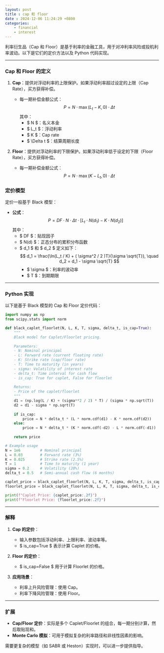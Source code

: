 ```yaml
---
layout: post
title : cap 和 floor 
date : 2024-12-06 11:24:29 +0800
categories: 
    - financial
    - interest
---
```


利率衍生品（Cap 和 Floor）是基于利率的金融工具，用于对冲利率风险或投机利率波动。以下是它们的定价方法以及 Python 代码实现。

---

### **Cap 和 Floor 的定义**
1. **Cap**：提供对浮动利率的上限保护。如果浮动利率超过设定的上限（Cap Rate），买方获得补偿。
   - 每一期补偿金额公式：
     $$
     P = N \cdot \max( L_t - K, 0 ) \cdot \Delta t
     $$
     其中：
     - $ N $：名义本金
     - $ L_t $：浮动利率
     - $ K $：Cap rate
     - $ \Delta t $：结算周期长度
     
2. **Floor**：提供对浮动利率的下限保护。如果浮动利率低于设定的下限（Floor Rate），买方获得补偿。
   - 每一期补偿金额公式：
     $$
     P = N \cdot \max( K - L_t, 0 ) \cdot \Delta t
     $$

### **定价模型**
定价一般基于 Black 模型：
- **公式**：
  $$
  P = DF \cdot N \cdot \Delta t \cdot \left[ L_t \cdot N(d_1) - K \cdot N(d_2) \right]
  $$
  其中：
  - $ DF $：贴现因子
  - $ N(d) $：正态分布的累积分布函数
  - $ d_1 $ 和 $ d_2 $ 定义如下：
    $$
    d_1 = \frac{\ln(L_t / K) + ( \sigma^2 / 2 )T}{\sigma \sqrt{T}}, \quad d_2 = d_1 - \sigma \sqrt{T}
    $$
    - $ \sigma $：利率的波动率
    - $ T $：到期期限

---

### **Python 实现**

以下是基于 Black 模型的 Cap 和 Floor 定价代码：

```python
import numpy as np
from scipy.stats import norm

def black_caplet_floorlet(N, L, K, T, sigma, delta_t, is_cap=True):
    """
    Black model for Caplet/Floorlet pricing.
    
    Parameters:
    - N: Nominal principal
    - L: Forward rate (current floating rate)
    - K: Strike rate (cap/floor rate)
    - T: Time to maturity (in years)
    - sigma: Volatility of interest rate
    - delta_t: Time interval for cash flow
    - is_cap: True for caplet, False for floorlet
    
    Returns:
    - Price of the caplet/floorlet
    """
    d1 = (np.log(L / K) + (sigma**2 / 2) * T) / (sigma * np.sqrt(T))
    d2 = d1 - sigma * np.sqrt(T)
    
    if is_cap:
        price = N * delta_t * (L * norm.cdf(d1) - K * norm.cdf(d2))
    else:
        price = N * delta_t * (K * norm.cdf(-d2) - L * norm.cdf(-d1))
    
    return price

# Example usage
N = 1e6         # Nominal principal
L = 0.03        # Forward rate (3%)
K = 0.025       # Strike rate (2.5%)
T = 1           # Time to maturity (1 year)
sigma = 0.2     # Volatility (20%)
delta_t = 0.5   # Semi-annual cash flow (6 months)

caplet_price = black_caplet_floorlet(N, L, K, T, sigma, delta_t, is_cap=True)
floorlet_price = black_caplet_floorlet(N, L, K, T, sigma, delta_t, is_cap=False)

print(f"Caplet Price: {caplet_price:.2f}")
print(f"Floorlet Price: {floorlet_price:.2f}")
```

---

### **解释**
1. **Cap 的定价**：
   - 输入参数包括浮动利率、上限利率、波动率等。
   - $ is\_cap=True $ 表示计算 Caplet 的价格。

2. **Floor 的定价**：
   - $ is\_cap=False $ 用于计算 Floorlet 的价格。

3. **应用场景**：
   - 利率上升风险管理：使用 Cap。
   - 利率下降风险管理：使用 Floor。

---

### **扩展**
- **Cap/Floor 定价**：实际是多个 Caplet/Floorlet 的组合，每一期分别计算，然后取贴现和。
- **Monte Carlo 模拟**：可用于模拟复杂的利率路径和非线性因素的影响。
  
需要更复杂的模型（如 SABR 或 Heston）实现时，可以进一步提供指导。